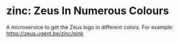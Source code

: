 # zinc: Zeus In Numerous Colours

A microservice to get the Zeus logo in different colors. For example: https://zeus.ugent.be/zinc/pink
